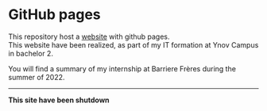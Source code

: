 # GitHub pages  
This repository host a [website](https://clementadm.github.io/internship-report/) with github pages.  
This website have been realized, as part of my IT formation at Ynov Campus in bachelor 2.  
  
You will find a summary of my internship at Barriere Frères during the summer of 2022.  


---
**This site have been shutdown** 

